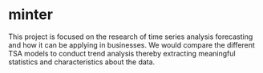 # minter
This project is focused on the research of time series analysis forecasting and how it can be applying in businesses. We would compare the different TSA models to conduct trend analysis thereby extracting meaningful statistics and characteristics about the data.
